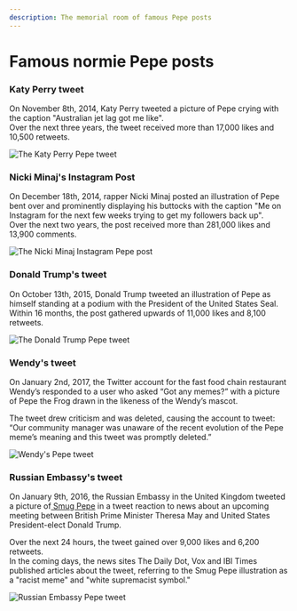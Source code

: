 ```yaml
---
description: The memorial room of famous Pepe posts
---
```


# Famous normie Pepe posts

### Katy Perry tweet

On November 8th, 2014, Katy Perry tweeted a picture of Pepe crying with the caption "Australian jet lag got me like".\
Over the next three years, the tweet received more than 17,000 likes and 10,500 retweets.

![The Katy Perry Pepe tweet](<../../.gitbook/assets/ketty perry tweet (2).jpg>)

### Nicki Minaj's Instagram Post

On December 18th, 2014, rapper Nicki Minaj posted an illustration of Pepe bent over and prominently displaying his buttocks with the caption "Me on Instagram for the next few weeks trying to get my followers back up".\
Over the next two years, the post received more than 281,000 likes and 13,900 comments.

![The Nicki Minaj Instagram Pepe post](<../../.gitbook/assets/nicki minaj post.jpg>)

### Donald Trump's tweet

On October 13th, 2015, Donald Trump tweeted an illustration of Pepe as himself standing at a podium with the President of the United States Seal.\
Within 16 months, the post gathered upwards of 11,000 likes and 8,100 retweets.

![The Donald Trump Pepe tweet](<../../.gitbook/assets/trump tweet (1).jpg>)

### Wendy's tweet

On January 2nd, 2017, the Twitter account for the fast food chain restaurant Wendy’s responded to a user who asked “Got any memes?” with a picture of Pepe the Frog drawn in the likeness of the Wendy’s mascot.

The tweet drew criticism and was deleted, causing the account to tweet: “Our community manager was unaware of the recent evolution of the Pepe meme’s meaning and this tweet was promptly deleted.”

![Wendy's Pepe tweet](<../../.gitbook/assets/wendy tweet.jpg>)

### Russian Embassy's tweet

On January 9th, 2016, the Russian Embassy in the United Kingdom tweeted a picture of[ Smug Pepe](https://knowyourmeme.com/memes/smug-frog) in a tweet reaction to news about an upcoming meeting between British Prime Minister Theresa May and United States President-elect Donald Trump.

Over the next 24 hours, the tweet gained over 9,000 likes and 6,200 retweets.\
In the coming days, the news sites The Daily Dot, Vox and IBI Times published articles about the tweet, referring to the Smug Pepe illustration as a "racist meme" and "white supremacist symbol."

![Russian Embassy Pepe tweet](<../../.gitbook/assets/russian embassy tweet.png>)
